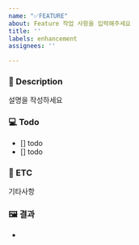 ```yaml
---
name: "✅FEATURE"
about: Feature 작업 사항을 입력해주세요
title: ''
labels: enhancement
assignees: ''

---
```


### 📝 Description
설명을 작성하세요

### 💻 Todo
- [] todo
- [] todo

### 💽 ETC
기타사항

### 🖼 결과
-
